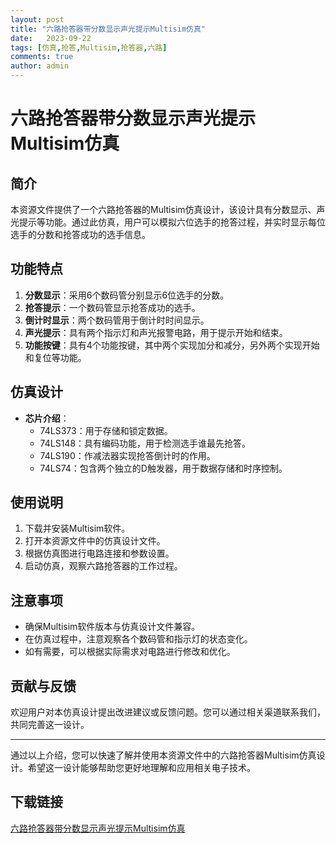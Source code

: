 ```yaml
---
layout: post
title: "六路抢答器带分数显示声光提示Multisim仿真"
date:   2023-09-22
tags: [仿真,抢答,Multisim,抢答器,六路]
comments: true
author: admin
---
```

# 六路抢答器带分数显示声光提示Multisim仿真

## 简介
本资源文件提供了一个六路抢答器的Multisim仿真设计，该设计具有分数显示、声光提示等功能。通过此仿真，用户可以模拟六位选手的抢答过程，并实时显示每位选手的分数和抢答成功的选手信息。

## 功能特点
1. **分数显示**：采用6个数码管分别显示6位选手的分数。
2. **抢答提示**：一个数码管显示抢答成功的选手。
3. **倒计时显示**：两个数码管用于倒计时时间显示。
4. **声光提示**：具有两个指示灯和声光报警电路，用于提示开始和结束。
5. **功能按键**：具有4个功能按键，其中两个实现加分和减分，另外两个实现开始和复位等功能。

## 仿真设计
- **芯片介绍**：
  - 74LS373：用于存储和锁定数据。
  - 74LS148：具有编码功能，用于检测选手谁最先抢答。
  - 74LS190：作减法器实现抢答倒计时的作用。
  - 74LS74：包含两个独立的D触发器，用于数据存储和时序控制。

## 使用说明
1. 下载并安装Multisim软件。
2. 打开本资源文件中的仿真设计文件。
3. 根据仿真图进行电路连接和参数设置。
4. 启动仿真，观察六路抢答器的工作过程。

## 注意事项
- 确保Multisim软件版本与仿真设计文件兼容。
- 在仿真过程中，注意观察各个数码管和指示灯的状态变化。
- 如有需要，可以根据实际需求对电路进行修改和优化。

## 贡献与反馈
欢迎用户对本仿真设计提出改进建议或反馈问题。您可以通过相关渠道联系我们，共同完善这一设计。

---

通过以上介绍，您可以快速了解并使用本资源文件中的六路抢答器Multisim仿真设计。希望这一设计能够帮助您更好地理解和应用相关电子技术。

## 下载链接

[六路抢答器带分数显示声光提示Multisim仿真](https://pan.quark.cn/s/4a2e5c8942f7)